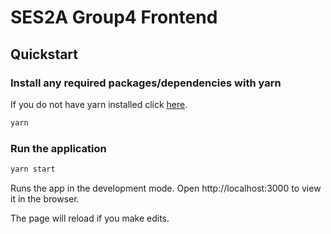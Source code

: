 # SES2A Group4 Frontend

## Quickstart

### Install any required packages/dependencies with yarn
If you do not have yarn installed click [here](https://classic.yarnpkg.com/en/docs/install).

```bash
yarn
```
### Run the application
``` bash
yarn start
```
Runs the app in the development mode.
Open http://localhost:3000 to view it in the browser.

The page will reload if you make edits.